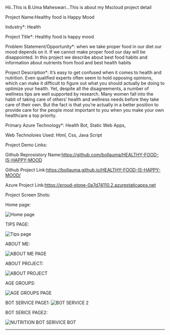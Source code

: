 Hii..This is B.Uma Maheswari...This is about my Mscloud project detail

Project Name:Healthy food is Happy Mood

Industry*:
Health

Project Title*:
Healthy food is happy mood

Problem Statement/Opportunity*:
when we take proper food in our diet our mood depends on it. If we cannot make proper food our day will be disappointed. In this project we describe about best food habits and information about nutrients from food and best health habits

Project Description*:
It’s easy to get confused when it comes to health and nutrition. Even qualified experts often seem to hold opposing opinions, which can make it difficult to figure out what you should actually be doing to optimize your health. Yet, despite all the disagreements, a number of wellness tips are well supported by research. Many women fall into the habit of taking care of others’ health and wellness needs before they take care of their own. But the fact is that you’re actually in a better position to provide care for the people most important to you when you make your own healthcare a top priority.

Primary Azure Technology*:
Health Bot, Static Web Apps,

Web Technoloies Used:
Html,
Css,
Java Script


Project Demo Links:

Github Reprosistory Name:https://github.com/bollauma/HEALTHY-FOOD-IS-HAPPY-MOOD

Github Project Link:https://bollauma.github.io/HEALTHY-FOOD-IS-HAPPY-MOOD/

Azure Project Link:https://proud-stone-0a7d74110.2.azurestaticapps.net



Project Screen Shots:

Home page:

![Home page](https://user-images.githubusercontent.com/118163578/207018623-628340ba-a1bd-4b77-8903-c4900f37a649.png)

TIPS PAGE:

![Tips page](https://user-images.githubusercontent.com/118163578/207018586-8f08051d-4361-4931-ae9b-a733b96bdc85.png)

ABOUT ME:

![ABOUT ME PAGE](https://user-images.githubusercontent.com/118163578/207018602-fd03fb16-2a28-4056-b61a-610e98278d3d.png)

ABOUT PROJECT:

![ABOUT PROJECT](https://user-images.githubusercontent.com/118163578/207018608-c6885cef-e8b0-4f85-9439-171882662d7b.png)

AGE GROUPS:

![AGE GROUPS PAGE](https://user-images.githubusercontent.com/118163578/207018612-f022d1a6-c32f-44f8-bd23-5bffae4ef25b.png)

BOT SERVICE PAGE1:
![BOT SERVICE 2](https://user-images.githubusercontent.com/118163578/207018616-63f43b9e-aa7f-40b2-84cc-724a427be234.png)

BOT SERICE PAGE2:

![NUTRITION BOT SERIVICE BOT](https://user-images.githubusercontent.com/118163578/207018635-bf7a575c-45c5-4f41-939b-1a15cf7294a7.png)

-------------------------------------------------------------------------------------------------------------------------------------------------------------------
